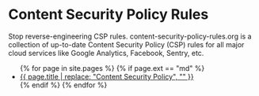 # Content Security Policy Rules

Stop reverse-engineering CSP rules. content-security-policy-rules.org is a collection of up-to-date Content Security Policy (CSP) rules for all major cloud services like Google Analytics, Facebook, Sentry, etc.

<ul>
{% for page in site.pages %}
  {% if page.ext == "md" %}
    <li><a href="{{ page.url }}">{{ page.title | replace: "Content Security Policy", "" }}</a></li>
  {% endif %}
{% endfor %}
</ul>
